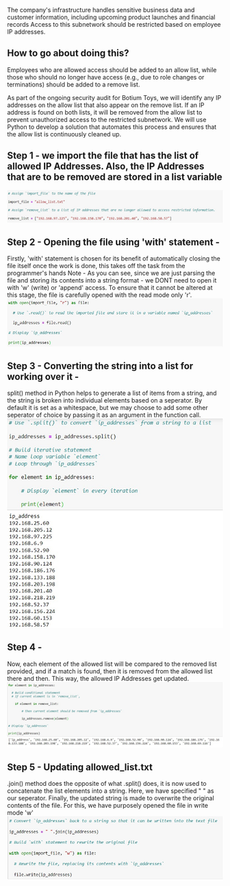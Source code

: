 The company's infrastructure handles sensitive business data and customer information, including upcoming product launches and financial records
Access to this subnetwork should be restricted based on employee IP addresses.

## How to go about doing this? <br>
Employees who are allowed access should be added to an allow list, while those who should no longer have access (e.g., due to role changes or terminations) should be added to a remove list.

As part of the ongoing security audit for Botium Toys, we will identify any IP addresses on the allow list that also appear on the remove list. If an IP address is found on both lists, 
it will be removed from the allow list to prevent unauthorized access to the restricted subnetwork. We will use Python to develop a solution that automates this process and ensures that the allow list is continuously cleaned up. 

## Step 1 - we import the file that has the list of allowed IP Addresses. Also, the IP Addresses that are to be removed are stored in a list variable
![Importing the AllowList file](./importingFile.jpg)

## Step 2 - Opening the file using 'with' statement - <br>
Firstly, 'with' statement is chosen for its benefit of automatically closing the file itself once the work is done, this takes off the task from the programmer's hands
Note - As you can see, since we are just parsing the file and storing its contents into a string format - we DONT need to open it with 'w' (write) or 'append' access. To ensure that it cannot be
altered at this stage, the file is carefully opened with the read mode only 'r'.
![Opening the file](./openingFile.jpg)

## Step 3 - Converting the string into a list for working over it - <br>
split() method in Python helps to generate a list of items from a string, and the string is broken into individual elements based on a seperator. By default it is set as a whitespace, but we may choose to 
add some other seperator of choice by passing it as an argument in the function call.
![Converted into a list to work over it](./convertedToList.jpg)

## Step 4 - 
Now, each element of the allowed list will be compared to the removed list provided, and if a match is found, then it is removed from the allowed list there and then. This way, the allowed IP
Addresses get updated.
![Checking in remove list](./checkingInRemoveList.jpg)

## Step 5 - Updating allowed_list.txt
.join() method does the opposite of what .split() does, it is now used to concatenate the list elements into a string. Here, we have specified " " as our seperator.
Finally, the updated string is made to overwrite the original contents of the file. For this, we have purposely opened the file in write mode 'w'
![Updating the file with corrected access](./updatingWithCorrectedAccess.jpg)



